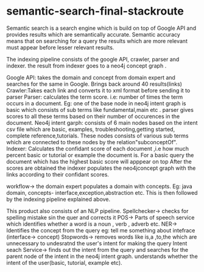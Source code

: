 # semantic-search-final-stackroute
Semantic search is a search engine which is build on top of Google API and provides results which are semantically accurate. Semantic accuracy means that on searching for a query the results which are more relevant must appear before lesser relevant results.

The indexing pipeline consists of the google API, crawler, parser and indexer. the result from indexer goes to a neo4j concept graph .

Google API: takes the domain and concept from domain expert and searches for the same in Google. Brings back around 40 results(links) 
Crawler:Takes each link and converts it to xml format before sending it to parser
Parser: calculates the term score. i.e: number of times the term occurs in a document. Eg: one of the base node in neo4j intent graph is
basic which consists of sub terms like fundamental,main etc . parser gives scores to all these terms based on their number of occurences in 
the document.
Neo4j intent garph: consists of 6 main nodes based on the intent csv file which are basic, examples, troubleshooting,getting started,
complete reference,tutorials. These nodes consists of various sub terms which are connected to these nodes by the relation"subconceptOf".
Indexer: Calculates the confidant score of each document ,i.e how much percent basic or tutorial or example the document is. For a basic
query the document which has the highest basic score will apppear on top 
After the scores are obtained the indexer populates the neo4jconcept graph with the links according to their confidant scores.

workflow-> the domain expert populates a domain with concepts. Eg: java domain, concepts- interface,exception,abstraction etc.
This is then followed by the indexing pipeline explained above.


This product also consists of an NLP pipeline.
Spellchecker-> checks for spelling mistake sin the quer and corrects it
POS-> Parts of speech service which identifies whether a word is a noun , verb , adverb etc.
NER-> Identifies the concept from the query eg: tell me something about intefrace (interface-> concept)
Stopwords-> removes words like is,a ,to,the which are unnecessary to undesratnd the user's intent for making the query
Intent seach Service-> finds out the intent from the query and searches for the parent node of the intent in the neo4j intent graph.
understands whether the intent of the user(basic, tutorial, example etc).
